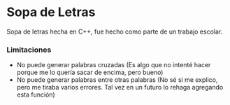 # Sopa de Letras
Sopa de letras hecha en C++, fue hecho como parte de un trabajo escolar.

### Limitaciones
- No puede generar palabras cruzadas (Es algo que no intenté hacer porque me lo quería sacar de encima, pero bueno)
- No puede generar palabras entre otras palabras (No sé si me explico, pero me tiraba varios errores. Tal vez en un futuro lo rehaga agregando esta función)
